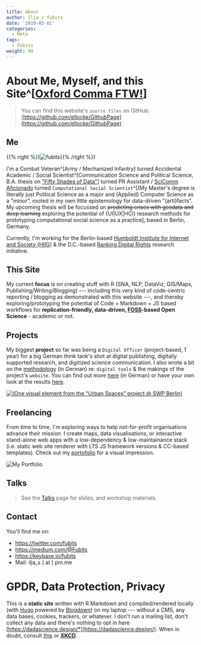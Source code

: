```yaml
---
title: About
author: Ilja / fubits
date: '2019-03-01'
categories:
  - Meta
tags:
  - Fubits
weight: 99
---
```


# About Me, Myself, and this Site^[[Oxford Comma FTW!](https://www.ft.com/content/bdfb60aa-12ef-11e7-b0c1-37e417ee6c76)]

> You can find this website's `source files` on GitHub: [https://github.com/ellocke/GithubPage](https://github.com/ellocke/GithubPage)

## Me

{{% right %}}![fubits](/img/about/about_me.jpg "fubits"){{% /right %}}

I'm&nbsp;a&nbsp;Combat&nbsp;Veteran^[Army / Mechanized Infantry] turned Accidental Academic / Social Scientist^[Communication Science and Political Science, B.A. thesis on ["Fifty Shades of Data"](https://www.authorea.com/users/168476/articles/196592-fifty-shades-of-data-ba-thesis-eprint)] turned PR Assistant / [SciComm Aficionado](https://medium.com/@Fubits/urbane-r%C3%A4ume-proteste-weltpolitik-21f05d512cc4) turned `Computational Social Scientist`^[(My Master's degree is literally just Political Science as a major and (Applied) Computer Science as a "minor", rooted in my own little epistemology for data-driven "(arti)facts". My upcoming thesis will be focussed on ~~predicting crises with geodata and deep learning~~ exploring the potential of {UI|UX|HCI} research methods for prototyping computational social science as a practice], based in Berlin, Germany.

Currently, I'm working for the Berlin-based <a href="https://www.hiig.de" target="_blank">Humboldt Institute for Internet and Society (HIIG)</a> & the D.C.-based <a href="https://rankingdigitalrights.org/" target="_blank">Ranking Digital Rights</a> research initiative.

## This Site

My current **focus** is on creating stuff with R (SNA, NLP, DataViz, GIS/Maps, Publishing/Writing/Blogging) --- including this very kind of code-centric reporting / blogging as demonstrated with this website ---, and thereby exploring/prototyping the potential of Code + Markdown + JS based workflows for **replication-friendly, data-driven, <a href="https://en.wikipedia.org/wiki/Free_and_open-source_software" target="_blank">FOSS</a>-based Open Science** - academic or not.

## Projects

My biggest **project** so far was being a `Digital Officer` (project-based, 1 year) for a big German think tank's shot at digital publishing, digitally supported research, and digitized science communication. I also wrote a bit on the [methodology](https://projekt.swp-berlin.org/urbaneraeume/kapitel/zur-methode/#aufbau-konzept-und-tools-der-webseite) (in German) re: `digital tools` & the makings of the project's `website`. You can find out more [here](https://medium.com/@Fubits/urbane-r%C3%A4ume-proteste-weltpolitik-21f05d512cc4) (in German) or have your own look at the results [here](https://projekt.swp-berlin.org/urbaneraeume/kapitel/blacklivesmatter/#chronologie-blacklivesmatter).

<a href="https://projekt.swp-berlin.org/urbaneraeume/">![(**One visual element from the "Urban Spaces" project @ SWP Berlin)**](/img/about/urban_spaces_cover.jpeg "One visual element from the 'Urban Spaces' project @ SWP Berlin")</a>

## Freelancing

From time to time, I'm exploring ways to help not-for-profit organisations advance their mission. I create maps, data visualisations, or interactive stand-alone web apps with a low-dependency & low-maintainance stack (i.e. static web site renderer with LTS JS framework versions & CC-based templates). Check out my [portofolio](/portfolio) for a visual impression.

![My Portfolio](/img/about/portoflio.jpg "My Portfolio")

## Talks

> See the [Talks](/talks/) page for slides, and workshop materials.

## Contact

You'll find me on:

+ <https://twitter.com/fubits>
+ <https://medium.com/@Fubits>
+ <https://keybase.io/fubits>
+ Mail: ilja_s ( at ) pm.me

# GPDR, Data Protection, Privacy

This is a **static site** written with R Markdown and compiled/rendered locally (with [Hugo](https://gohugo.io/) powered by [Blogdown](https://github.com/rstudio/blogdown)) on my laptop --- without a CMS, any data bases, cookies, trackers, or whatever. I don't run a mailing list, don't collect any data and there's nothing to opt in here [https://dadascience.design/*](https://dadascience.design/). When in doubt, consult [this](https://discourse.gohugo.io/t/hugo-vs-the-general-data-protection-regulations-gdpr-in-eu-eea/11526) or [**XKCD**](https://www.explainxkcd.com/wiki/index.php/1998:_GDPR).
